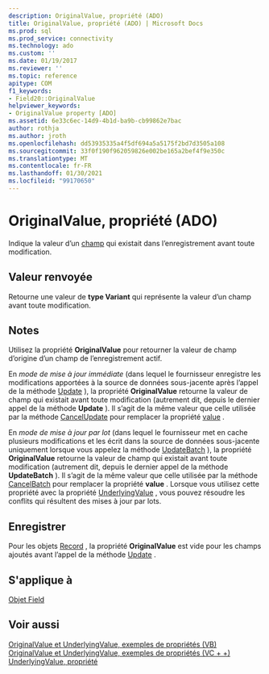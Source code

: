 ```yaml
---
description: OriginalValue, propriété (ADO)
title: OriginalValue, propriété (ADO) | Microsoft Docs
ms.prod: sql
ms.prod_service: connectivity
ms.technology: ado
ms.custom: ''
ms.date: 01/19/2017
ms.reviewer: ''
ms.topic: reference
apitype: COM
f1_keywords:
- Field20::OriginalValue
helpviewer_keywords:
- OriginalValue property [ADO]
ms.assetid: 6e33c6ec-14d9-4b1d-ba9b-cb99862e7bac
author: rothja
ms.author: jroth
ms.openlocfilehash: dd53935335a4f5df694a5a5175f2bd7d3505a108
ms.sourcegitcommit: 33f0f190f962059826e002be165a2bef4f9e350c
ms.translationtype: MT
ms.contentlocale: fr-FR
ms.lasthandoff: 01/30/2021
ms.locfileid: "99170650"
---
```

# <a name="originalvalue-property-ado"></a>OriginalValue, propriété (ADO)
Indique la valeur d’un [champ](./field-object.md) qui existait dans l’enregistrement avant toute modification.  
  
## <a name="return-value"></a>Valeur renvoyée  
 Retourne une valeur de **type Variant** qui représente la valeur d’un champ avant toute modification.  
  
## <a name="remarks"></a>Notes  
 Utilisez la propriété **OriginalValue** pour retourner la valeur de champ d’origine d’un champ de l’enregistrement actif.  
  
 En *mode de mise à jour immédiate* (dans lequel le fournisseur enregistre les modifications apportées à la source de données sous-jacente après l’appel de la méthode [Update](./update-method.md) ), la propriété **OriginalValue** retourne la valeur de champ qui existait avant toute modification (autrement dit, depuis le dernier appel de la méthode **Update** ). Il s’agit de la même valeur que celle utilisée par la méthode [CancelUpdate](./cancelupdate-method-ado.md) pour remplacer la propriété [value](./value-property-ado.md) .  
  
 En *mode de mise à jour par lot* (dans lequel le fournisseur met en cache plusieurs modifications et les écrit dans la source de données sous-jacente uniquement lorsque vous appelez la méthode [UpdateBatch](./updatebatch-method.md) ), la propriété **OriginalValue** retourne la valeur de champ qui existait avant toute modification (autrement dit, depuis le dernier appel de la méthode **UpdateBatch** ). Il s’agit de la même valeur que celle utilisée par la méthode [CancelBatch](./cancelbatch-method-ado.md) pour remplacer la propriété **value** . Lorsque vous utilisez cette propriété avec la propriété [UnderlyingValue](./underlyingvalue-property.md) , vous pouvez résoudre les conflits qui résultent des mises à jour par lots.  
  
## <a name="record"></a>Enregistrer  
 Pour les objets [Record](./record-object-ado.md) , la propriété **OriginalValue** est vide pour les champs ajoutés avant l’appel de la méthode [Update](./update-method.md) .  
  
## <a name="applies-to"></a>S'applique à  
 [Objet Field](./field-object.md)  
  
## <a name="see-also"></a>Voir aussi  
 [OriginalValue et UnderlyingValue, exemples de propriétés (VB)](./originalvalue-and-underlyingvalue-properties-example-vb.md)   
 [OriginalValue et UnderlyingValue, exemples de propriétés (VC + +)](./originalvalue-and-underlyingvalue-properties-example-vc.md)   
 [UnderlyingValue, propriété](./underlyingvalue-property.md)